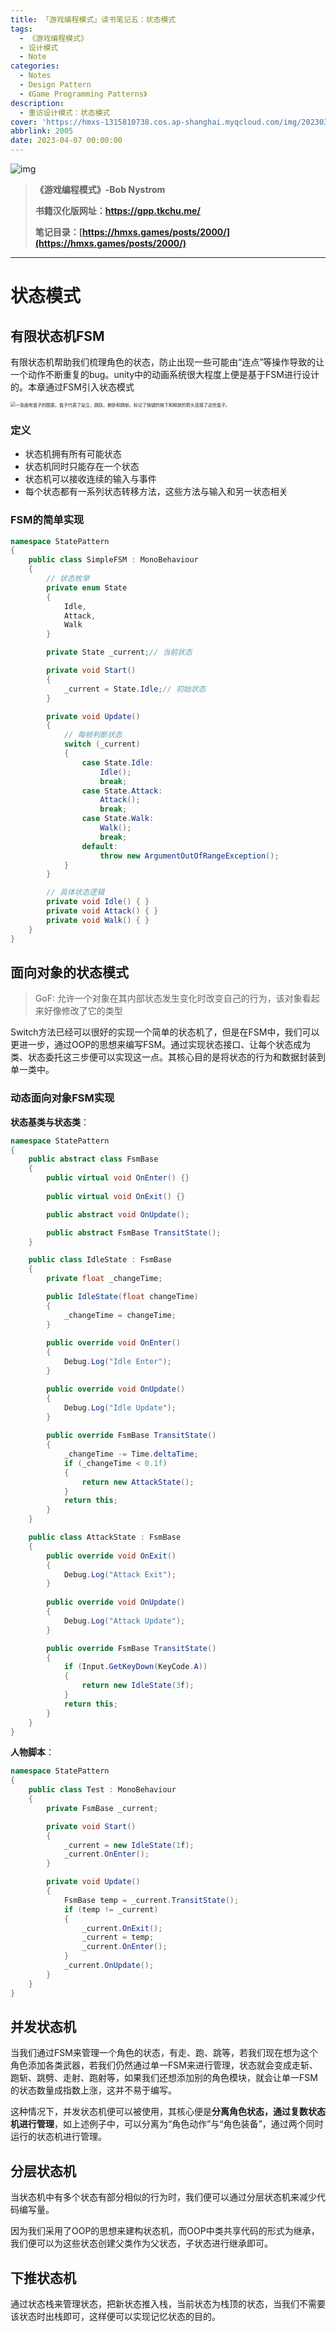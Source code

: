 ```yaml
---
title: 「游戏编程模式」读书笔记五：状态模式
tags:
  - 《游戏编程模式》
  - 设计模式
  - Note
categories:
  - Notes
  - Design Pattern
  - 《Game Programming Patterns》
description:
  - 重访设计模式：状态模式
cover: 'https://hmxs-1315810738.cos.ap-shanghai.myqcloud.com/img/202303301905867.jpeg'
abbrlink: 2005
date: 2023-04-07 00:00:00
---
```


![img](https://hmxs-1315810738.cos.ap-shanghai.myqcloud.com/img/202304070014396.jpeg)

> **《游戏编程模式》-Bob Nystrom**
>
> **书籍汉化版网址：https://gpp.tkchu.me/**
>
> **笔记目录：[https://hmxs.games/posts/2000/](https://hmxs.games/posts/2000/)**

---

# 状态模式

## 有限状态机FSM

有限状态机帮助我们梳理角色的状态，防止出现一些可能由“连点”等操作导致的让一个动作不断重复的bug。unity中的动画系统很大程度上便是基于FSM进行设计的。本章通过FSM引入状态模式

<img src="https://hmxs-1315810738.cos.ap-shanghai.myqcloud.com/img/202304070016740.png" alt="一张画有盒子的图表，盒子代表了站立，跳跃，俯卧和跳斩。标记了按键的按下和释放的箭头连接了这些盒子。" style="zoom:50%;" />



### 定义

- 状态机拥有所有可能状态
- 状态机同时只能存在一个状态
- 状态机可以接收连续的输入与事件
- 每个状态都有一系列状态转移方法，这些方法与输入和另一状态相关

### FSM的简单实现

```c#
namespace StatePattern
{
    public class SimpleFSM : MonoBehaviour
    {
        // 状态枚举
        private enum State
        {
            Idle,
            Attack,
            Walk
        }

        private State _current;// 当前状态

        private void Start()
        {
            _current = State.Idle;// 初始状态
        }

        private void Update()
        {
            // 每帧判断状态
            switch (_current)
            {
                case State.Idle:
                    Idle();
                    break;
                case State.Attack:
                    Attack();
                    break;
                case State.Walk:
                    Walk();
                    break;
                default:
                    throw new ArgumentOutOfRangeException();
            }
        }

        // 具体状态逻辑
        private void Idle() { }
        private void Attack() { }
        private void Walk() { }
    }
}
```

## 面向对象的状态模式

> GoF: 允许一个对象在其内部状态发生变化时改变自己的行为，该对象看起来好像修改了它的类型

Switch方法已经可以很好的实现一个简单的状态机了，但是在FSM中，我们可以更进一步，通过OOP的思想来编写FSM。通过实现状态接口、让每个状态成为类、状态委托这三步便可以实现这一点。其核心目的是将状态的行为和数据封装到单一类中。

### 动态面向对象FSM实现

**状态基类与状态类**：

```C#
namespace StatePattern
{
    public abstract class FsmBase
    {
        public virtual void OnEnter() {}
        
        public virtual void OnExit() {}

        public abstract void OnUpdate();

        public abstract FsmBase TransitState();
    }

    public class IdleState : FsmBase
    {
        private float _changeTime;

        public IdleState(float changeTime)
        {
            _changeTime = changeTime;
        }
        
        public override void OnEnter()
        {
            Debug.Log("Idle Enter");
        }

        public override void OnUpdate()
        {
            Debug.Log("Idle Update");
        }
        
        public override FsmBase TransitState()
        {
            _changeTime -= Time.deltaTime;
            if (_changeTime < 0.1f)
            {
                return new AttackState();
            }
            return this;
        }
    }

    public class AttackState : FsmBase
    {
        public override void OnExit()
        {
            Debug.Log("Attack Exit");
        }
        
        public override void OnUpdate()
        {
            Debug.Log("Attack Update");
        }

        public override FsmBase TransitState()
        {
            if (Input.GetKeyDown(KeyCode.A))
            {
                return new IdleState(3f);
            }
            return this;
        }
    }
}
```

**人物脚本**：

```c#
namespace StatePattern
{
    public class Test : MonoBehaviour
    {
        private FsmBase _current;

        private void Start()
        {
            _current = new IdleState(1f);
            _current.OnEnter();
        }

        private void Update()
        {
            FsmBase temp = _current.TransitState();
            if (temp != _current)
            {
                _current.OnExit();
                _current = temp;
                _current.OnEnter();
            }
            _current.OnUpdate();
        }
    }
}
```

## 并发状态机

当我们通过FSM来管理一个角色的状态，有走、跑、跳等，若我们现在想为这个角色添加各类武器，若我们仍然通过单一FSM来进行管理，状态就会变成走斩、跑斩、跳劈、走射、跑射等，如果我们还想添加别的角色模块，就会让单一FSM的状态数量成指数上涨，这并不易于编写。

这种情况下，并发状态机便可以被使用，其核心便是**分离角色状态，通过复数状态机进行管理**，如上述例子中，可以分离为“角色动作”与“角色装备”，通过两个同时运行的状态机进行管理。

## 分层状态机

当状态机中有多个状态有部分相似的行为时，我们便可以通过分层状态机来减少代码编写量。

因为我们采用了OOP的思想来建构状态机，而OOP中类共享代码的形式为继承，我们便可以为这些状态创建父类作为父状态，子状态进行继承即可。

## 下推状态机

通过状态栈来管理状态，把新状态推入栈，当前状态为栈顶的状态，当我们不需要该状态时出栈即可，这样便可以实现记忆状态的目的。
